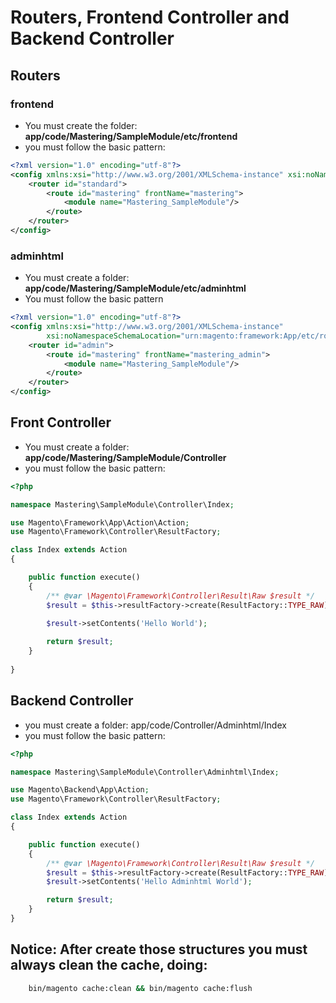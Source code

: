 # Routers, Frontend Controller and Backend Controller 


## Routers
### frontend
* You must create the folder: **app/code/Mastering/SampleModule/etc/frontend**
* you must follow the basic pattern:
```xml
<?xml version="1.0" encoding="utf-8"?>
<config xmlns:xsi="http://www.w3.org/2001/XMLSchema-instance" xsi:noNamespaceSchemaLocation="urn:magento:framework:App/etc/routes.xsd">
    <router id="standard">
        <route id="mastering" frontName="mastering">
            <module name="Mastering_SampleModule"/>
        </route>
    </router>
</config>
```

### adminhtml
* You must create a folder: **app/code/Mastering/SampleModule/etc/adminhtml**
* You must follow the basic pattern
```xml
<?xml version="1.0" encoding="utf-8"?>
<config xmlns:xsi="http://www.w3.org/2001/XMLSchema-instance"
        xsi:noNamespaceSchemaLocation="urn:magento:framework:App/etc/routes.xsd">
    <router id="admin">
        <route id="mastering" frontName="mastering_admin">
            <module name="Mastering_SampleModule"/>
        </route>
    </router>
</config>
```

## Front Controller 
* You must create a folder: **app/code/Mastering/SampleModule/Controller**
* you must follow the basic pattern:
```php
<?php

namespace Mastering\SampleModule\Controller\Index;

use Magento\Framework\App\Action\Action;
use Magento\Framework\Controller\ResultFactory;

class Index extends Action
{

    public function execute()
    {
        /** @var \Magento\Framework\Controller\Result\Raw $result */
        $result = $this->resultFactory->create(ResultFactory::TYPE_RAW);
    
        $result->setContents('Hello World');

        return $result;
    }
    
}
```

## Backend Controller
* you must create a folder: app/code/Controller/Adminhtml/Index
* you must follow the basic pattern: 
```php
<?php

namespace Mastering\SampleModule\Controller\Adminhtml\Index;

use Magento\Backend\App\Action;
use Magento\Framework\Controller\ResultFactory;

class Index extends Action
{

    public function execute()
    {
        /** @var \Magento\Framework\Controller\Result\Raw $result */
        $result = $this->resultFactory->create(ResultFactory::TYPE_RAW);
        $result->setContents('Hello Adminhtml World');

        return $result;
    }
}
```

## Notice: After create those structures you must always clean the cache, doing:
```bash
    bin/magento cache:clean && bin/magento cache:flush
```